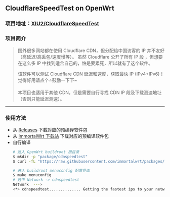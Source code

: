 ## CloudflareSpeedTest on OpenWrt

### 项目地址：[XIU2/CloudflareSpeedTest](https://github.com/XIU2/CloudflareSpeedTest)
### 项目简介
> 国外很多网站都在使用 Cloudflare CDN，但分配给中国访客的 IP 并不友好（高延迟/高丢包/速度慢等）。
> 虽然 Cloudflare 公开了所有 IP 段 ，但想要在这么多 IP 中找到适合自己的，怕是要累死，所以就有了这个软件。
>
> 该软件可以测试 Cloudflare CDN 延迟和速度，获取最快 IP (IPv4+IPv6)！觉得好用请点个⭐鼓励一下下~
>
> 本项目也适用于其他 CDN，但是需要自行寻找 CDN IP 段及下载测速地址（否则只能延迟测速）。
- - -
### 使用方法
- ~~从 [Releases](https://github.com/immortalwrt-collections/openwrt-cdnspeedtest/releases) 下载对应的预编译软件包~~
- 从 [ImmortalWrt 下载站](https://downloads.immortalwrt.org/) 下载对应的预编译软件包
- 自行编译
  ```bash
  # 进入 OpenWrt buildroot 根目录
  $ mkdir -p "package/cdnspeedtest"
  $ curl -fL "https://raw.githubusercontent.com/immortalwrt/packages/master/net/cdnspeedtest/Makefile" | sed 's,../../lang,$(TOPDIR)/feeds/packages/lang,' > "package/cdnspeedtest/Makefile"

  # 进入 buildroot menuconfig 配置界面
  $ make menuconfig
  # 选中 Network -> cdnspeedtest
  Network  --->
  <*> cdnspeedtest.............. Getting the fastest ips to your network of CDN
  ```
